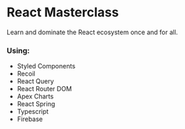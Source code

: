 # React Masterclass

Learn and dominate the React ecosystem once and for all.

### Using:

- Styled Components
- Recoil
- React Query
- React Router DOM
- Apex Charts
- React Spring
- Typescript
- Firebase

